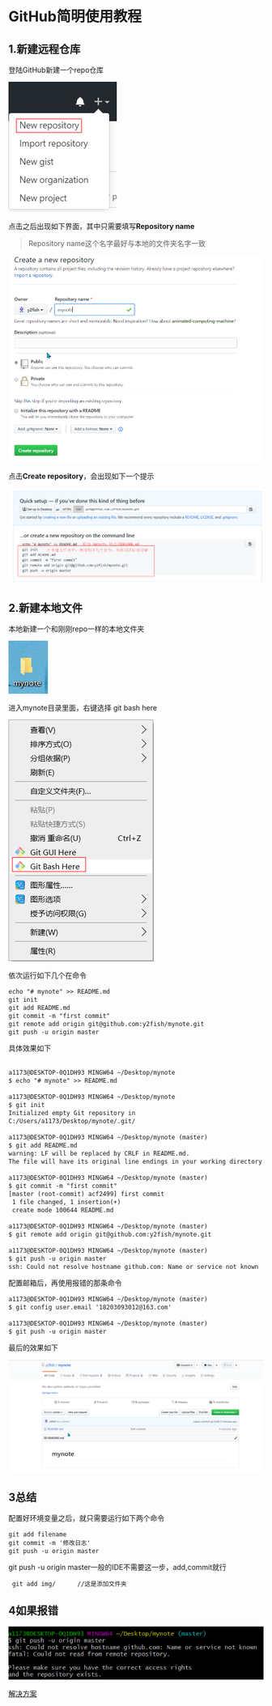 

# GitHub简明使用教程

## 1.新建远程仓库

登陆GitHub新建一个repo仓库

![image-20191116204811974](img/image-20191116204811974.png)

点击之后出现如下界面，其中只需要填写**Repository name**

> Repository name这个名字最好与本地的文件夹名字一致

![image-20191116195943456](img/image-20191116195943456.png)

点击**Create repository**，会出现如下一个提示

![image-20191116205615630](img/image-20191116205615630.png)

## 2.新建本地文件

本地新建一个和刚刚repo一样的本地文件夹

![image-20191116200330578](img/image-20191116200330578.png)

进入mynote目录里面，右键选择 git bash here

![image-20191116200704512](img/image-20191116200704512.png)

依次运行如下几个在命令

```shell
echo "# mynote" >> README.md
git init
git add README.md
git commit -m "first commit"
git remote add origin git@github.com:y2fish/mynote.git
git push -u origin master
```

具体效果如下

```shell

a1173@DESKTOP-0Q1DH93 MINGW64 ~/Desktop/mynote
$ echo "# mynote" >> README.md

a1173@DESKTOP-0Q1DH93 MINGW64 ~/Desktop/mynote
$ git init
Initialized empty Git repository in C:/Users/a1173/Desktop/mynote/.git/

a1173@DESKTOP-0Q1DH93 MINGW64 ~/Desktop/mynote (master)
$ git add README.md
warning: LF will be replaced by CRLF in README.md.
The file will have its original line endings in your working directory

a1173@DESKTOP-0Q1DH93 MINGW64 ~/Desktop/mynote (master)
$ git commit -m "first commit"
[master (root-commit) acf2499] first commit
 1 file changed, 1 insertion(+)
 create mode 100644 README.md

a1173@DESKTOP-0Q1DH93 MINGW64 ~/Desktop/mynote (master)
$ git remote add origin git@github.com:y2fish/mynote.git

a1173@DESKTOP-0Q1DH93 MINGW64 ~/Desktop/mynote (master)
$ git push -u origin master
ssh: Could not resolve hostname github.com: Name or service not known

```





配置邮箱后，再使用报错的那条命令

```shell
a1173@DESKTOP-0Q1DH93 MINGW64 ~/Desktop/mynote (master)
$ git config user.email '18203093012@163.com'

a1173@DESKTOP-0Q1DH93 MINGW64 ~/Desktop/mynote (master)
$ git push -u origin master

```

最后的效果如下

![image-20191116210754133](img/image-20191116210754133.png)

## 3总结

配置好环境变量之后，就只需要运行如下两个命令

```shell
git add filename
git commit -m '修改日志'
git push -u origin master
```

 git push -u origin master一般的IDE不需要这一步，add,commit就行



```shell
 git add img/      //这是添加文件夹
```



## 4如果报错

![image-20191116210307072](img/image-20191116210307072.png)

[解决方案](https://blog.csdn.net/weixin_44394753/article/details/91410463)


